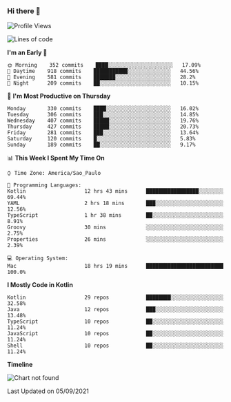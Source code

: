 ### Hi there 👋

<!--
**fernandonogueira/fernandonogueira** is a ✨ _special_ ✨ repository because its `README.md` (this file) appears on your GitHub profile.

Here are some ideas to get you started:

- 🔭 I’m currently working on ...
- 🌱 I’m currently learning ...
- 👯 I’m looking to collaborate on ...
- 🤔 I’m looking for help with ...
- 💬 Ask me about ...
- 📫 How to reach me: ...
- 😄 Pronouns: ...
- ⚡ Fun fact: ...
-->

<!--START_SECTION:waka-->
![Profile Views](http://img.shields.io/badge/Profile%20Views-0-blue)

![Lines of code](https://img.shields.io/badge/From%20Hello%20World%20I%27ve%20Written-462383%20lines%20of%20code-blue)

**I'm an Early 🐤** 

```text
🌞 Morning    352 commits    ████░░░░░░░░░░░░░░░░░░░░░   17.09% 
🌆 Daytime    918 commits    ███████████░░░░░░░░░░░░░░   44.56% 
🌃 Evening    581 commits    ███████░░░░░░░░░░░░░░░░░░   28.2% 
🌙 Night      209 commits    ██░░░░░░░░░░░░░░░░░░░░░░░   10.15%

```
📅 **I'm Most Productive on Thursday** 

```text
Monday       330 commits    ████░░░░░░░░░░░░░░░░░░░░░   16.02% 
Tuesday      306 commits    ███░░░░░░░░░░░░░░░░░░░░░░   14.85% 
Wednesday    407 commits    █████░░░░░░░░░░░░░░░░░░░░   19.76% 
Thursday     427 commits    █████░░░░░░░░░░░░░░░░░░░░   20.73% 
Friday       281 commits    ███░░░░░░░░░░░░░░░░░░░░░░   13.64% 
Saturday     120 commits    █░░░░░░░░░░░░░░░░░░░░░░░░   5.83% 
Sunday       189 commits    ██░░░░░░░░░░░░░░░░░░░░░░░   9.17%

```


📊 **This Week I Spent My Time On** 

```text
⌚︎ Time Zone: America/Sao_Paulo

💬 Programming Languages: 
Kotlin                   12 hrs 43 mins      █████████████████░░░░░░░░   69.44% 
YAML                     2 hrs 18 mins       ███░░░░░░░░░░░░░░░░░░░░░░   12.56% 
TypeScript               1 hr 38 mins        ██░░░░░░░░░░░░░░░░░░░░░░░   8.91% 
Groovy                   30 mins             ░░░░░░░░░░░░░░░░░░░░░░░░░   2.75% 
Properties               26 mins             ░░░░░░░░░░░░░░░░░░░░░░░░░   2.39%

💻 Operating System: 
Mac                      18 hrs 19 mins      █████████████████████████   100.0%

```

**I Mostly Code in Kotlin** 

```text
Kotlin                   29 repos            ████████░░░░░░░░░░░░░░░░░   32.58% 
Java                     12 repos            ███░░░░░░░░░░░░░░░░░░░░░░   13.48% 
TypeScript               10 repos            ██░░░░░░░░░░░░░░░░░░░░░░░   11.24% 
JavaScript               10 repos            ██░░░░░░░░░░░░░░░░░░░░░░░   11.24% 
Shell                    10 repos            ██░░░░░░░░░░░░░░░░░░░░░░░   11.24%

```


**Timeline**

![Chart not found](https://raw.githubusercontent.com/fernandonogueira/fernandonogueira/master/charts/bar_graph.png) 


 Last Updated on 05/09/2021
<!--END_SECTION:waka-->
